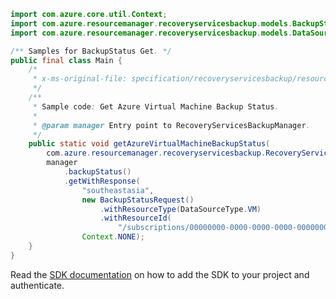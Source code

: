 ```java
import com.azure.core.util.Context;
import com.azure.resourcemanager.recoveryservicesbackup.models.BackupStatusRequest;
import com.azure.resourcemanager.recoveryservicesbackup.models.DataSourceType;

/** Samples for BackupStatus Get. */
public final class Main {
    /*
     * x-ms-original-file: specification/recoveryservicesbackup/resource-manager/Microsoft.RecoveryServices/stable/2022-02-01/examples/AzureIaasVm/GetBackupStatus.json
     */
    /**
     * Sample code: Get Azure Virtual Machine Backup Status.
     *
     * @param manager Entry point to RecoveryServicesBackupManager.
     */
    public static void getAzureVirtualMachineBackupStatus(
        com.azure.resourcemanager.recoveryservicesbackup.RecoveryServicesBackupManager manager) {
        manager
            .backupStatus()
            .getWithResponse(
                "southeastasia",
                new BackupStatusRequest()
                    .withResourceType(DataSourceType.VM)
                    .withResourceId(
                        "/subscriptions/00000000-0000-0000-0000-000000000000/resourceGroups/testRg/providers/Microsoft.Compute/VirtualMachines/testVm"),
                Context.NONE);
    }
}
```

Read the [SDK documentation](https://github.com/Azure/azure-sdk-for-java/blob/azure-resourcemanager-recoveryservicesbackup_1.0.0-beta.5/sdk/recoveryservicesbackup/azure-resourcemanager-recoveryservicesbackup/README.md) on how to add the SDK to your project and authenticate.
